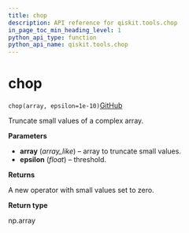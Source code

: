 ```yaml
---
title: chop
description: API reference for qiskit.tools.chop
in_page_toc_min_heading_level: 1
python_api_type: function
python_api_name: qiskit.tools.chop
---
```


# chop

<span id="qiskit.tools.chop" />

`chop(array, epsilon=1e-10)`[GitHub](https://github.com/qiskit/qiskit/tree/stable/0.14/qiskit/tools/qi/qi.py "view source code")

Truncate small values of a complex array.

**Parameters**

*   **array** (*array\_like*) – array to truncate small values.
*   **epsilon** (*float*) – threshold.

**Returns**

A new operator with small values set to zero.

**Return type**

np.array

